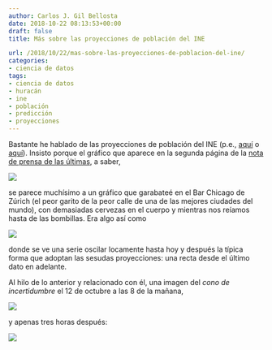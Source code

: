 ```yaml
---
author: Carlos J. Gil Bellosta
date: 2018-10-22 08:13:53+00:00
draft: false
title: Más sobre las proyecciones de población del INE

url: /2018/10/22/mas-sobre-las-proyecciones-de-poblacion-del-ine/
categories:
- ciencia de datos
tags:
- ciencia de datos
- huracán
- ine
- población
- predicción
- proyecciones
---
```


Bastante he hablado de las proyecciones de población del INE (p.e., [aquí](https://www.datanalytics.com/2011/10/10/las-proyecciones-de-la-poblacion-de-espana-a-corto-plazo-del-ine-no-valen-para-un-carajo/) o [aquí](https://www.datanalytics.com/2014/10/30/y-si-no-se-mantuvieran/)). Insisto porque el gráfico que aparece en la segunda página de la [nota de prensa de las últimas](http://www.ine.es/prensa/pp_2018_2068.pdf), a saber,

![](/wp-uploads/2018/10/proyecciones_poblacion_ine.png#center)

se parece muchísimo a un gráfico que garabateé en el Bar Chicago de Zúrich (el peor garito de la peor calle de una de las mejores ciudades del mundo), con demasiadas cervezas en el cuerpo y mientras nos reíamos hasta de las bombillas. Era algo así como

![](/wp-uploads/2018/10/proyecciones_poblacion_ine_2.png#center)

donde se ve una serie oscilar locamente hasta hoy y después la típica forma que adoptan las sesudas proyecciones: una recta desde el último dato en adelante.

Al hilo de lo anterior y relacionado con él, una imagen del _cono de incertidumbre_ el 12 de octubre a las 8 de la mañana,

![](/wp-uploads/2018/10/leslie_2.jpg)

y apenas tres horas después:

![](/wp-uploads/2018/10/leslie_1.jpg)